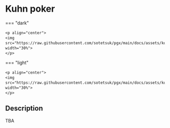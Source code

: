 # Kuhn poker

=== "dark" 

    <p align="center">
    <img src="https://raw.githubusercontent.com/sotetsuk/pgx/main/docs/assets/kuhn_poker_dark.gif" width="30%">
    </p>

=== "light" 

    <p align="center">
    <img src="https://raw.githubusercontent.com/sotetsuk/pgx/main/docs/assets/kuhn_poker_light.gif" width="30%">
    </p>
    
## Description

TBA
